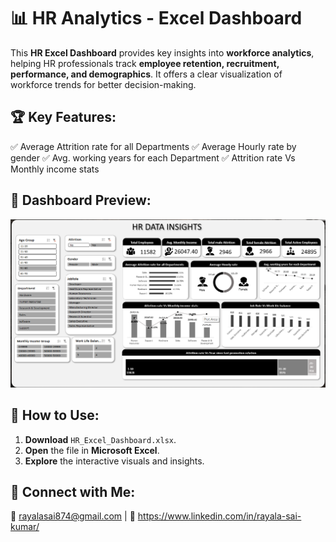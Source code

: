 # 📊 HR Analytics - Excel Dashboard

This **HR Excel Dashboard** provides key insights into **workforce analytics**, helping HR professionals track **employee retention, recruitment, performance, and demographics**. It offers a clear visualization of workforce trends for better decision-making.

## 🏆 Key Features:
✅ Average Attrition rate for all Departments
✅ Average Hourly rate by gender
✅ Avg. working years for each Department
✅ Attrition rate Vs Monthly income stats

## 📌 Dashboard Preview:
![HR Dashboard](https://github.com/saikumar0484/HR-Analytics-Dashboard-Excel/blob/main/Dashboard%20img.png)

## 🚀 How to Use:
1. **Download** `HR_Excel_Dashboard.xlsx`.
2. **Open** the file in **Microsoft Excel**.
3. **Explore** the interactive visuals and insights.


## 🔗 Connect with Me:
📧 rayalasai874@gmail.com | 💼 https://www.linkedin.com/in/rayala-sai-kumar/
